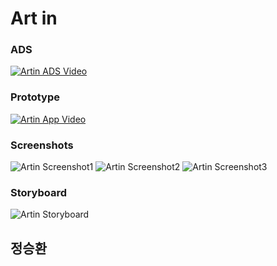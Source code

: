 # Art in

### ADS
[![Artin ADS Video](http://img.youtube.com/vi/jpEgPamCT_w/0.jpg)](https://www.youtube.com/watch?v=jpEgPamCT_w)

### Prototype
[![Artin App Video](http://img.youtube.com/vi/4AKU0PfrGgA/0.jpg)](https://www.youtube.com/watch?v=4AKU0PfrGgA)

### Screenshots
![Artin Screenshot1](https://raw.githubusercontent.com/CodersHigh/ITCTCatalog2015/master/Snowcat(SeungHwan)Jung/Presentation/Art_In%20Screenshot1.png)
![Artin Screenshot2](https://raw.githubusercontent.com/CodersHigh/ITCTCatalog2015/master/Snowcat(SeungHwan)Jung/Presentation/Art_In%20Screenshot2.png)
![Artin Screenshot3](https://raw.githubusercontent.com/CodersHigh/ITCTCatalog2015/master/Snowcat(SeungHwan)Jung/Presentation/Art_In%20Screenshot3.png)


### Storyboard
![Artin Storyboard](https://raw.githubusercontent.com/CodersHigh/ITCTCatalog2015/master/Snowcat(SeungHwan)Jung/Presentation/Art_In%20Storyboard.png)

## 정승환
